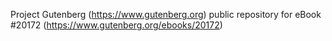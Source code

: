 Project Gutenberg (https://www.gutenberg.org) public repository for eBook #20172 (https://www.gutenberg.org/ebooks/20172)

